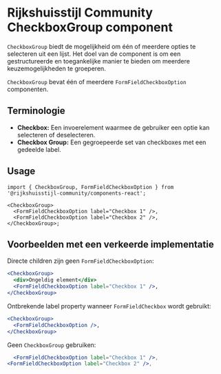 <!-- @license CC0-1.0 -->

# Rijkshuisstijl Community CheckboxGroup component

`CheckboxGroup` biedt de mogelijkheid om één of meerdere opties te selecteren uit een lijst. Het doel van de component is om een gestructureerde en toegankelijke manier te bieden om meerdere keuzemogelijkheden te groeperen.

`CheckboxGroup` bevat één of meerdere `FormFieldCheckboxOption` componenten.

## Terminologie

- **Checkbox:** Een invoerelement waarmee de gebruiker een optie kan selecteren of deselecteren.
- **Checkbox Group:** Een gegroepeerde set van checkboxes met een gedeelde label.

## Usage

```tsx
import { CheckboxGroup, FormFieldCheckboxOption } from '@rijkshuisstijl-community/components-react';

<CheckboxGroup>
  <FormFieldCheckboxOption label="Checkbox 1" />,
  <FormFieldCheckboxOption label="Checkbox 2" />,
</CheckboxGroup>;
```

## Voorbeelden met een verkeerde implementatie

Directe children zijn geen `FormFieldCheckboxOption`:

```jsx
<CheckboxGroup>
  <div>Ongeldig element</div>
  <FormFieldCheckboxOption label="Checkbox 1" />,
</CheckboxGroup>
```

Ontbrekende label property wanneer `FormFieldCheckbox` wordt gebruikt:

```jsx
<CheckboxGroup>
  <FormFieldCheckboxOption />,
</CheckboxGroup>
```

Geen `CheckboxGroup` gebruiken:

```jsx
  <FormFieldCheckboxOption label="Checkbox 1" />,
<FormFieldCheckboxOption label="Checkbox 2" />,
```
